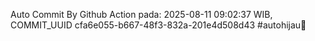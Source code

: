 Auto Commit By Github Action pada: 2025-08-11 09:02:37 WIB, COMMIT_UUID cfa6e055-b667-48f3-832a-201e4d508d43 #autohijau🗿
